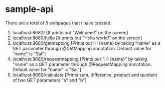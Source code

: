 # sample-api
There are a total of 5 webpages that i have created.
1. localhost:8080/ [It prints out "Welcome!" on the screen]
2. localhost:8080/hello [It prints out "Hello world!" on the screen]
3. localhost:8080/getmapping [Prints out Hi {name} by taking "name" as a GET parameter through @GetMapping annotation. Default value for "name" is "Sai"]
4. localhost:8080/requestmapping [Prints out "Hi {name}" by taking "name" as a GET parameter through @RequestMapping annotation. Default value for "name" is "Sai"]
5. localhost:8080/calculate [Prints sum, difference, product and quotient of two GET parameters "a" and "b"]
